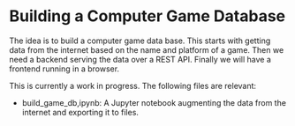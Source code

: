 # Building a Computer Game Database

The idea is to build a computer game data base. This starts with getting data from the internet based on the name and platform of a game.
Then we need a backend serving the data over a REST API. Finally we will have a frontend running in a browser.

This is currently a work in progress. The following files are relevant:
- build_game_db,ipynb: A Jupyter notebook augmenting the data from the internet and exporting it to files.
